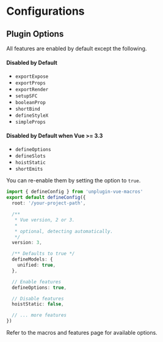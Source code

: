 # Configurations

## Plugin Options

All features are enabled by default except the following.

#### Disabled by Default

- `exportExpose`
- `exportProps`
- `exportRender`
- `setupSFC`
- `booleanProp`
- `shortBind`
- `defineStyleX`
- `simpleProps`

#### Disabled by Default when Vue >= 3.3

- `defineOptions`
- `defineSlots`
- `hoistStatic`
- `shortEmits`

You can re-enable them by setting the option to `true`.

```ts twoslash [vue-macros.config.(ts,js,json)]
import { defineConfig } from 'unplugin-vue-macros'
export default defineConfig({
  root: '/your-project-path',

  /**
   * Vue version, 2 or 3.
   *
   * optional, detecting automatically.
   */
  version: 3,

  /** Defaults to true */
  defineModels: {
    unified: true,
  },

  // Enable features
  defineOptions: true,

  // Disable features
  hoistStatic: false,

  // ... more features
})
```

Refer to the macros and features page for available options.

